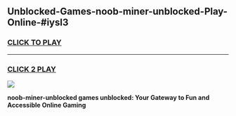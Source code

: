 
## Unblocked-Games-noob-miner-unblocked-Play-Online-#iysl3
<h3>
<a href="https://premium.freeplayer.one?title=noob-miner-unblocked&ref=24F">CLICK TO PLAY</a></h3>
<hr>

<h3>
<a href="https://premium.freeplayer.one?title=noob-miner-unblocked&ref=24F">CLICK 2 PLAY</a>
  
</h3>

<a href="https://premium.freeplayer.one?title=noob-miner-unblocked&ref=24F/"><img src="https://clearcache.store/games.png"></a>


**noob-miner-unblocked games unblocked: Your Gateway to Fun and Accessible Online Gaming**
